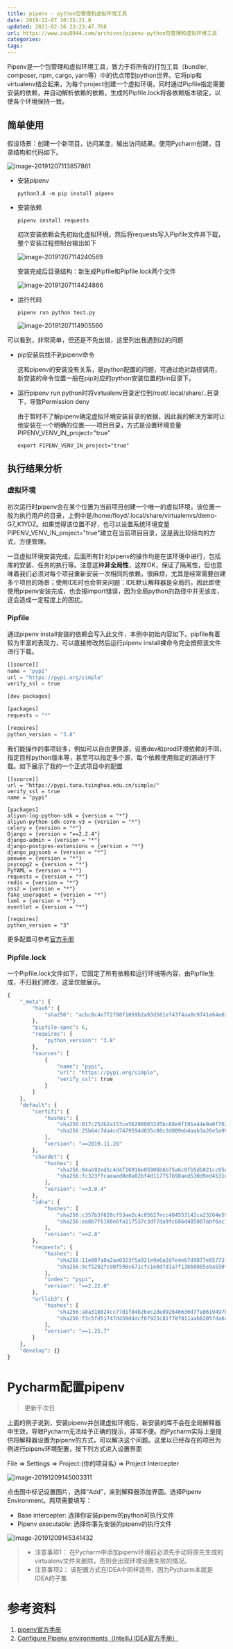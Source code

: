 ```yaml
---
title: pipenv - python包管理和虚拟环境工具
date: 2019-12-07 10:35:21.0
updated: 2021-02-16 23:23:47.768
url: https://www.zou8944.com/archives/pipenv-python包管理和虚拟环境工具
categories: 
tags: 
---
```




Pipenv是一个包管理和虚拟环境工具，致力于将所有的打包工具（bundler, composer, npm, cargo, yarn等）中的优点带到python世界。它将pip和virtualenv结合起来，为每个project创建一个虚拟环境，同时通过Pipfile指定需要安装的依赖，并自动解析依赖的依赖，生成的Pipfile.lock将各依赖版本锁定，以使各个环境保持一致。
<!--more-->
## 简单使用

假设场景：创建一个新项目，访问某度，输出访问结果。使用Pycharm创建，目录结构和代码如下。

![image-20191207113857861](image-20191207113857861.png)

- 安装pipenv

  ```shell
  python3.8 -m pip install pipenv
  ```

- 安装依赖

  ```shell
  pipenv install requests
  ```

  初次安装依赖会先初始化虚拟环境，然后将requests写入Pipfile文件并下载，整个安装过程控制台输出如下

  ![image-20191207114240569](image-20191207114240569.png)

  安装完成后目录结构：新生成Pipfile和Pipfile.lock两个文件

  ![image-20191207114424866](image-20191207114424866.png)

- 运行代码

  ```shell
  pipenv run python test.py
  ```

  ![image-20191207114905560](image-20191207114905560.png)

可以看到，非常简单，但还是不免出错，这里列出我遇到过的问题

- pip安装后找不到pipenv命令

  这和pipenv的安装没有关系，是python配置的问题，可通过绝对路径调用，新安装的命令位置一般在pip对应的python安装位置的bin目录下。

- 运行pipenv run python时将virtualenv目录定位到/root/.local/share/..目录下，导致Permission deny

  由于暂时不了解pipenv确定虚拟环境安装目录的依据，因此我的解决方案时让他安装在一个明确的位置——项目目录，方式是设置环境变量PIPENV_VENV_IN_project="true"

  ```shell
  export PIPENV_VENV_IN_project="true"
  ```

## 执行结果分析

### 虚拟环境

初次运行时pipenv会在某个位置为当前项目创建一个唯一的虚拟环境，该位置一般为执行用户的目录，上例中是/home/floyd/.local/share/virtualenvs/demo-G7_K1YDZ。如果觉得该位置不好，也可以设置系统环境变量PIPENV_VENV_IN_project="true"建立在当前项目目录，这是我比较倾向的方式，方便管理。

一旦虚拟环境安装完成，后面所有针对pipenv的操作均是在该环境中进行，包括库的安装、任务的执行等。注意这种**非全局性**，这样OK，保证了隔离性，但也意味着我们必须对每个项目重新安装一次相同的依赖，很麻烦，尤其是经常需要创建多个项目的场景；使用IDE时也会带来问题：IDE默认解释器是全局的，因此即使使用pipenv安装完成，也会报import错误，因为全局python的路径中并无该库，这会造成一定程度上的困扰。

### Pipfile

通过pipenv install安装的依赖会写入此文件，本例中初始内容如下。pipfile有着较为丰富的表现力，可以直接修改然后运行pipenv install裸命令完全按照该文件进行下载。

```python
[[source]]
name = "pypi"
url = "https://pypi.org/simple"
verify_ssl = true

[dev-packages]

[packages]
requests = "*"

[requires]
python_version = "3.8"
```

我们能操作的事项较多，例如可以自由更换源，设置dev和prod环境依赖的不同，指定目标python版本等，甚至可以指定多个源，每个依赖使用指定的源进行下载。如下展示了我的一个正式项目中的配置

```shell
[[source]]
url = "https://pypi.tuna.tsinghua.edu.cn/simple/"
verify_ssl = true
name = "pypi"

[packages]
aliyun-log-python-sdk = {version = "*"}
aliyun-python-sdk-core-v3 = {version = "*"}
celery = {version = "*"}
Django = {version = "==2.2.4"}
django-admin = {version = "*"}
django-postgres-extensions = {version = "*"}
django_pgjsonb = {version = "*"}
peewee = {version = "*"}
psycopg2 = {version = "*"}
PyYAML = {version = "*"}
requests = {version = "*"}
redis = {version = "*"}
oss2 = {version = "*"}
fake_useragent = {version = "*"}
lxml = {version = "*"}
eventlet = {version = "*"}

[requires]
python_version = "3"
```

更多配置可参考[官方手册](https://pipenv.kennethreitz.org/en/latest/basics/#example-pipfile-pipfile-lock)

### Pipfile.lock

一个Pipfile.lock文件如下，它固定了所有依赖和运行环境等内容，由Pipfile生成，不归我们修改，这里仅做展示。

```python
{
    "_meta": {
        "hash": {
            "sha256": "acbc8c4e7f2f98f1059b2a93d581ef43f4aa0c9741e64e6253adff8e35fbd99e"
        },
        "pipfile-spec": 6,
        "requires": {
            "python_version": "3.8"
        },
        "sources": [
            {
                "name": "pypi",
                "url": "https://pypi.org/simple",
                "verify_ssl": true
            }
        ]
    },
    "default": {
        "certifi": {
            "hashes": [
                "sha256:017c25db2a153ce562900032d5bc68e9f191e44e9a0f762f373977de9df1fbb3",
                "sha256:25b64c7da4cd7479594d035c08c2d809eb4aab3a26e5a990ea98cc450c320f1f"
            ],
            "version": "==2019.11.28"
        },
        "chardet": {
            "hashes": [
                "sha256:84ab92ed1c4d4f16916e05906b6b75a6c0fb5db821cc65e70cbd64a3e2a5eaae",
                "sha256:fc323ffcaeaed0e0a02bf4d117757b98aed530d9ed4531e3e15460124c106691"
            ],
            "version": "==3.0.4"
        },
        "idna": {
            "hashes": [
                "sha256:c357b3f628cf53ae2c4c05627ecc484553142ca23264e593d327bcde5e9c3407",
                "sha256:ea8b7f6188e6fa117537c3df7da9fc686d485087abf6ac197f9c46432f7e4a3c"
            ],
            "version": "==2.8"
        },
        "requests": {
            "hashes": [
                "sha256:11e007a8a2aa0323f5a921e9e6a2d7e4e67d9877e85773fba9ba6419025cbeb4",
                "sha256:9cf5292fcd0f598c671cfc1e0d7d1a7f13bb8085e9a590f48c010551dc6c4b31"
            ],
            "index": "pypi",
            "version": "==2.22.0"
        },
        "urllib3": {
            "hashes": [
                "sha256:a8a318824cc77d1fd4b2bec2ded92646630d7fe8619497b142c84a9e6f5a7293",
                "sha256:f3c5fd51747d450d4dcf6f923c81f78f811aab8205fda64b0aba34a4e48b0745"
            ],
            "version": "==1.25.7"
        }
    },
    "develop": {}
}
```

# Pycharm配置pipenv

> 更新于次日

上面的例子说到，安装pipenv并创建虚拟环境后，新安装的库不会在全局解释器中生效，导致Pycharm无法给予正确的提示，非常不便。而Pycharm实际上是提供将解释器设置为pipenv的方式，可以解决这个问题。这里以已经存在的项目为例进行pipenv环境配置，按下列方式进入设置界面

File => Settings => Project:{你的项目名} => Project Intercepter

![image-20191209145003311](image-20191209145003311.png)

点击图中标记设置图片，选择“Add”，来到解释器添加界面。选择Pipenv Environment。两项需要填写：

- Base intercepter: 选择你安装pipenv的python可执行文件
- Pipenv executable: 选择你事先安装的pipenv的执行文件

![image-20191209145341432](image-20191209145341432.png)

> - 注意事项1： 在Pycharm中添加pipenv环境前必须先手动将原先生成的virtualenv文件夹删除，否则会出现环境设置失败的情况。
> - 注意事项2： 该配置方式在IDEA中同样适用，因为Pycharm本就是IDEA的子集

# 参考资料

1. [pipenv官方手册](https://pipenv.kennethreitz.org/en/latest/install/)
2. [Configure Pipenv environments（IntelliJ IDEA官方手册）](https://www.jetbrains.com/help/idea/pipenv.html)